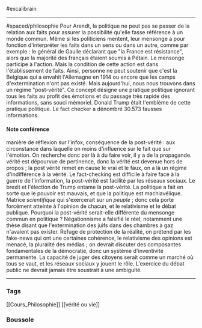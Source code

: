 #excalibrain 
___
#spaced/philosophie 
Pour Arendt, la politique ne peut pas se passer de la relation aux faits pour assurer la possibilité qu'elle fasse référence à un monde commun. Même si les politiciens mentent, leur mensonge a pour fonction d'interpréter les faits dans un sens ou dans un autre, comme par exemple : le général de Gaulle déclarant que "la France est résistance", alors que la majorité des français étaient soumis à Pétain. Le mensonge participe à l'action. Mais la condition de cette action est dans l'établissement de faits. Ainsi, personne ne peut soutenir que c'est la Belgique qui a envahit l'Allemagne en 1914 ou encore que les camps d'extermination n'ont pas existé.
Mais aujourd'hui, nous nous trouvons dans un régime "post-vérité". Ce concept désigne une pratique politique ignorant tous les faits au profit des émotions et du passage très rapide des informations, sans souci mémoriel.
Donald Trump était l'emblème de cette pratique politique. Le fact checker a dénombré 30.573 fausses informations.
#### Note conférence
manière de réflexion sur l'infox, conséquence de la post-vérité : aux circonstance dans laquelle on moins d'influence sur le fait que sur l'émotion. On recherche donc par là à du faire voir, il y a de la propagande. vérité est dépourvue de pertinence, donc la vérité est devenue hors de propos ; la post vérité remet en cause le vrai et le faux, on a là un régime d'indifférence à la vérité. Le fact-checking est difficile à faire face à la guerre de l'information, la post-vérité est facilité par les réseaux sociaux. Le brexit et l'élection de Trump entame la post-vérité. La politique a fait en sorte que le pouvoir est mauvais, et que la politique est machiavélique. Matrice *scientifique* qui s'exercerait sur un *peuple* ; donc cela porte forcément atteinte à l'opinion de chacun, et le relativisme et le débat publique. Pourquoi la post-vérité serait-elle différente du mensonge commun en politique ? Négationnisme a falsifié le réel, notamment une thèse disant que l'extermination des juifs dans des chambres à gaz n'avaient pas exister. Refuge de protection de la réalité, on prétend par les fake-news qui ont une certaines cohérence, le relativisme des opinions est menacé, la pluralité des médias ; on devrait discuter des composantes fondamentales de la démocratie, donc un système d'inventivité permanente. La capacité de juger des citoyens serait comme un marché où tous se vaut, et les réseaux sociaux y jouent le rôle. L'exercice du débat public ne devrait jamais être soustrait à une ambiguité.

---
### Tags
[[Cours_Philosophie]] [[vérité ou vie]]
### Boussole
